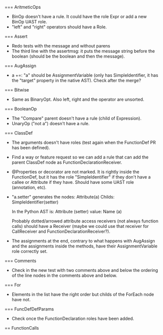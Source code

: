 === AritmeticOps

- BinOp doesn't have a rule. It could have the role Expr or add
  a new BinOp UAST role.
- "left" and "right" operators should have a Role.

=== Assert
- Redo tests with the message and without parens
- The third line with the assertmsg: it puts the message string before
  the boolean (should be the boolean and then the message).

=== AugAssign

- a +=: "a" should be AssignmentVariable (only has SimpleIdentifier, it has the
  "target" property in the native AST). Check after the merge?

=== Bitwise

- Same as BinaryOpt. Also left, right and the operator are unsorted.

=== BooleanOp

- The "Compare" parent doesn't have a rule (child of Expression).
- UnaryOp ("not a") doesn't have a rule.

=== ClassDef

- The arguments doesn't have roles (test again when the FunctionDef PR
  has been defined). 

- Find a way or feature request so we can add a rule that can add the 
  parent ClassDef node as FunctionDeclarationReceiver.

- @Properties or decorator are not marked. It is rightly inside the FunctionDef,
  but it has the role "SimpleIdentifier" if they don't have a callee or Attribute
  if they have. Should have some UAST role (annotation, etc).

- "a.setter" generates the nodes:
    Attribute(a)
        Childs:
            SimpleIdentifier(setter)
  
  In the Python AST is:
    Attribute (setter)
        value:
            Name (a)

  Probably dotted/arrowed attribute access receivers (not always function calls)
  should have a Receiver (maybe we could use that receiver for CallReceiver and
  FunctionDeclarationReceiver?).

- The assignments at the end, contrary to what happens with AugAssign and 
  the assignments inside the methods, have their AssignmentVariable role
  correctly set.
  
=== Comments

- Check in the new test with two comments above and below the ordering of 
  the line nodes in the comments above and below.

=== For

- Elements in the list have the right order but childs of the ForEach
  node have not.

=== FuncDefDefParams

- Check once the FunctionDeclaration roles have been added.

== FunctionCalls
